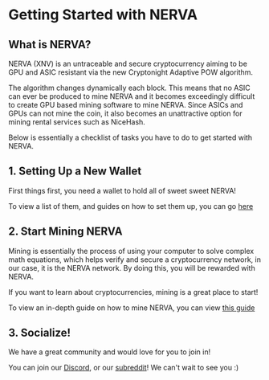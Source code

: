 # Getting Started with NERVA

## What is NERVA?

NERVA (XNV) is an untraceable and secure cryptocurrency aiming to be GPU and ASIC resistant via the new Cryptonight Adaptive POW algorithm. 

The algorithm changes dynamically each block. This means that no ASIC can ever be produced to mine NERVA and it becomes exceedingly difficult to create GPU based mining software to mine NERVA. Since ASICs and GPUs can not mine the coin, it also becomes an unattractive option for mining rental services such as NiceHash.


Below is essentially a checklist of tasks you have to do to get started with NERVA.

## 1. Setting Up a New Wallet<a name="new-wallet"></a>

First things first, you need a wallet to hold all of sweet sweet NERVA!

To view a list of them, and guides on how to set them up, you can go [here](../guides/wallets/Making-a-Wallet)

## 2. Start Mining NERVA<a name="mining"></a>

Mining is essentially the process of using your computer to solve complex math equations, which helps verify and secure a cryptocurrency network, in our case, it is the NERVA network. By doing this, you will be rewarded with NERVA.

If you want to learn about cryptocurrencies, mining is a great place to start!

To view an in-depth guide on how to mine NERVA, you can view [this guide](../guides/mining/Mining)

## 3. Socialize!<a name="socialize"></a>

We have a great community and would love for you to join in!

You can join our [Discord](https://discord.gg/cTUwK5B), or our [subreddit](https://www.reddit.com/r/nerva/)! We can't wait to see you :)
